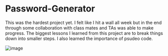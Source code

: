 # Password-Generator

This was the hardest project yet. I felt like I hit a wall all week but in the end through some collaboration with class mates and TAs was able to make progress. The biggest lessons I learned from this project are to break things down into smaller steps. I also learned the importance of psudeo code. 

![image](https://user-images.githubusercontent.com/101716508/165005508-4723a45e-406b-4f39-9006-f39ccad48600.png)
